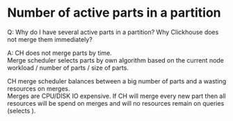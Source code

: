 # Number of active parts in a partition

Q: Why do I have several active parts in a partition? Why Clickhouse does not merge them immediately?

A: CH does not merge parts by time.  
Merge scheduler selects parts by own algorithm based on the current node workload / number of parts / size of parts.

CH merge scheduler balances between a big number of parts and a wasting resources on merges.  
Merges are CPU/DISK IO expensive. If CH will merge every new part then all resources will be spend on merges and will no resources remain on queries \(selects \).

